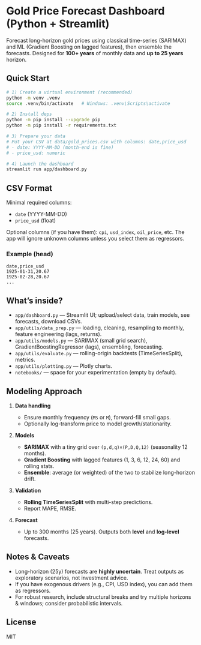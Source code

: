 # Gold Price Forecast Dashboard (Python + Streamlit)

Forecast long-horizon gold prices using classical time-series (SARIMAX) and ML (Gradient Boosting on lagged features), then ensemble the forecasts. Designed for **100+ years** of monthly data and **up to 25 years** horizon.

## Quick Start

```bash
# 1) Create a virtual environment (recommended)
python -m venv .venv
source .venv/bin/activate   # Windows: .venv\Scripts\activate

# 2) Install deps
python -m pip install --upgrade pip
python -m pip install -r requirements.txt

# 3) Prepare your data
# Put your CSV at data/gold_prices.csv with columns: date,price_usd
# - date: YYYY-MM-DD (month-end is fine)
# - price_usd: numeric

# 4) Launch the dashboard
streamlit run app/dashboard.py
```

## CSV Format

Minimal required columns:
- `date` (YYYY-MM-DD)
- `price_usd` (float)

Optional columns (if you have them): `cpi`, `usd_index`, `oil_price`, etc.
The app will ignore unknown columns unless you select them as regressors.

### Example (head)

```csv
date,price_usd
1925-01-31,20.67
1925-02-28,20.67
...
```

## What’s inside?

- `app/dashboard.py` — Streamlit UI; upload/select data, train models, see forecasts, download CSVs.
- `app/utils/data_prep.py` — loading, cleaning, resampling to monthly, feature engineering (lags, returns).
- `app/utils/models.py` — SARIMAX (small grid search), GradientBoostingRegressor (lags), ensembling, forecasting.
- `app/utils/evaluate.py` — rolling-origin backtests (TimeSeriesSplit), metrics.
- `app/utils/plotting.py` — Plotly charts.
- `notebooks/` — space for your experimentation (empty by default).

## Modeling Approach

1. **Data handling**
   - Ensure monthly frequency (`MS` or `M`), forward-fill small gaps.
   - Optionally log-transform price to model growth/stationarity.

2. **Models**
   - **SARIMAX** with a tiny grid over `(p,d,q)×(P,D,Q,12)` (seasonality 12 months).
   - **Gradient Boosting** with lagged features (1, 3, 6, 12, 24, 60) and rolling stats.
   - **Ensemble**: average (or weighted) of the two to stabilize long-horizon drift.

3. **Validation**
   - **Rolling TimeSeriesSplit** with multi-step predictions.
   - Report MAPE, RMSE.

4. **Forecast**
   - Up to 300 months (25 years). Outputs both **level** and **log-level** forecasts.

## Notes & Caveats

- Long-horizon (25y) forecasts are **highly uncertain**. Treat outputs as exploratory scenarios, not investment advice.
- If you have exogenous drivers (e.g., CPI, USD index), you can add them as regressors.
- For robust research, include structural breaks and try multiple horizons & windows; consider probabilistic intervals.

## License
MIT
